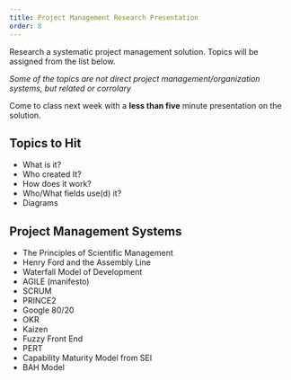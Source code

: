 ```yaml
---
title: Project Management Research Presentation
order: 8
---
```

Research a systematic project management solution. Topics will be assigned from the list below.

*Some of the topics are not direct project management/organization systems, but related or corrolary*

Come to class next week with a **less than five** minute presentation on the solution.

## Topics to Hit
- What is it?
- Who created It?
- How does it work?
- Who/What fields use(d) it?
- Diagrams

## Project Management Systems
- The Principles of Scientific Management
- Henry Ford and the Assembly Line
- Waterfall Model of Development
- AGILE (manifesto)
- SCRUM
- PRINCE2
- Google 80/20
- OKR
- Kaizen
- Fuzzy Front End
- PERT
- Capability Maturity Model from SEI
- BAH Model





